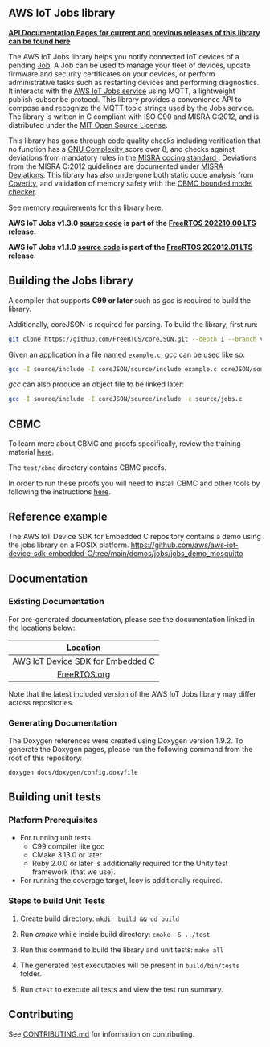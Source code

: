 ## AWS IoT Jobs library

**[API Documentation Pages for current and previous releases of this library can be found here](https://aws.github.io/Jobs-for-AWS-IoT-embedded-sdk/)**

The AWS IoT Jobs library helps you notify connected IoT devices of a pending
[Job](https://freertos.org/jobs/jobs-terminology.html). A Job can be used to
manage your fleet of devices, update firmware and security certificates on your
devices, or perform administrative tasks such as restarting devices and
performing diagnostics. It interacts with the
[AWS IoT Jobs service](https://docs.aws.amazon.com/iot/latest/developerguide/iot-jobs.html)
using MQTT, a lightweight publish-subscribe protocol. This library provides a
convenience API to compose and recognize the MQTT topic strings used by the Jobs
service. The library is written in C compliant with ISO C90 and MISRA C:2012,
and is distributed under the [MIT Open Source License](LICENSE).

This library has gone through code quality checks including verification that no
function has a
[GNU Complexity ](https://www.gnu.org/software/complexity/manual/complexity.html)
score over 8, and checks against deviations from mandatory rules in the
[MISRA coding standard ](https://www.misra.org.uk). Deviations from the MISRA
C:2012 guidelines are documented under [MISRA Deviations](MISRA.md). This
library has also undergone both static code analysis from
[Coverity](https://scan.coverity.com/), and validation of memory safety with the
[CBMC bounded model checker](https://www.cprover.org/cbmc/).

See memory requirements for this library
[here](./docs/doxygen/include/size_table.md).

**AWS IoT Jobs v1.3.0
[source code](https://github.com/aws/Jobs-for-AWS-IoT-embedded-sdk/tree/v1.3.0/source)
is part of the
[FreeRTOS 202210.00 LTS](https://github.com/FreeRTOS/FreeRTOS-LTS/tree/202210.00-LTS)
release.**

**AWS IoT Jobs v1.1.0
[source code](https://github.com/aws/Jobs-for-AWS-IoT-embedded-sdk/tree/v1.1.0/source)
is part of the
[FreeRTOS 202012.01 LTS](https://github.com/FreeRTOS/FreeRTOS-LTS/tree/202012.01-LTS)
release.**

## Building the Jobs library

A compiler that supports **C99 or later** such as _gcc_ is required to build the
library.

Additionally, coreJSON is required for parsing. To build the library, first run:
```bash
git clone https://github.com/FreeRTOS/coreJSON.git --depth 1 --branch v3.2.0
```

Given an application in a file named `example.c`, _gcc_ can be used like so:

```bash
gcc -I source/include -I coreJSON/source/include example.c coreJSON/source/core_json.c source/jobs.c -o example
```

_gcc_ can also produce an object file to be linked later:

```bash
gcc -I source/include -I coreJSON/source/include -c source/jobs.c
```

## CBMC

To learn more about CBMC and proofs specifically, review the training material
[here](https://model-checking.github.io/cbmc-training).

The `test/cbmc` directory contains CBMC proofs.

In order to run these proofs you will need to install CBMC and other tools by
following the instructions
[here](https://model-checking.github.io/cbmc-training/installation.html).

## Reference example

The AWS IoT Device SDK for Embedded C repository contains a demo using the jobs
library on a POSIX platform.
https://github.com/aws/aws-iot-device-sdk-embedded-C/tree/main/demos/jobs/jobs_demo_mosquitto

## Documentation

### Existing Documentation

For pre-generated documentation, please see the documentation linked in the
locations below:

|                                                           Location                                                           |
| :--------------------------------------------------------------------------------------------------------------------------: |
|     [AWS IoT Device SDK for Embedded C](https://github.com/aws/aws-iot-device-sdk-embedded-C#releases-and-documentation)     |
| [FreeRTOS.org](https://freertos.org/Documentation/api-ref/jobs-for-aws-iot-embedded-sdk/docs/doxygen/output/html/index.html) |

Note that the latest included version of the AWS IoT Jobs library may differ
across repositories.

### Generating Documentation

The Doxygen references were created using Doxygen version 1.9.2. To generate the
Doxygen pages, please run the following command from the root of this
repository:

```shell
doxygen docs/doxygen/config.doxyfile
```

## Building unit tests

### Platform Prerequisites

- For running unit tests
  - C99 compiler like gcc
  - CMake 3.13.0 or later
  - Ruby 2.0.0 or later is additionally required for the Unity test framework
    (that we use).
- For running the coverage target, lcov is additionally required.

### Steps to build Unit Tests

1. Create build directory: `mkdir build && cd build`

1. Run _cmake_ while inside build directory: `cmake -S ../test`

1. Run this command to build the library and unit tests: `make all`

1. The generated test executables will be present in `build/bin/tests` folder.

1. Run `ctest` to execute all tests and view the test run summary.

## Contributing

See [CONTRIBUTING.md](./.github/CONTRIBUTING.md) for information on
contributing.
